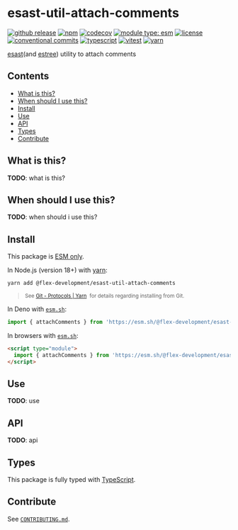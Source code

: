 # esast-util-attach-comments

[![github release](https://img.shields.io/github/v/release/flex-development/esast-util-attach-comments.svg?include_prereleases&sort=semver)](https://github.com/flex-development/esast-util-attach-comments/releases/latest)
[![npm](https://img.shields.io/npm/v/@flex-development/esast-util-attach-comments.svg)](https://npmjs.com/package/@flex-development/esast-util-attach-comments)
[![codecov](https://codecov.io/gh/flex-development/esast-util-attach-comments/graph/badge.svg?token=)](https://codecov.io/gh/flex-development/esast-util-attach-comments)
[![module type: esm](https://img.shields.io/badge/module%20type-esm-brightgreen)](https://github.com/voxpelli/badges-cjs-esm)
[![license](https://img.shields.io/github/license/flex-development/esast-util-attach-comments.svg)](LICENSE.md)
[![conventional commits](https://img.shields.io/badge/-conventional%20commits-fe5196?logo=conventional-commits&logoColor=ffffff)](https://conventionalcommits.org/)
[![typescript](https://img.shields.io/badge/-typescript-3178c6?logo=typescript&logoColor=ffffff)](https://typescriptlang.org/)
[![vitest](https://img.shields.io/badge/-vitest-6e9f18?style=flat&logo=vitest&logoColor=ffffff)](https://vitest.dev/)
[![yarn](https://img.shields.io/badge/-yarn-2c8ebb?style=flat&logo=yarn&logoColor=ffffff)](https://yarnpkg.com/)

[esast][esast](and [estree][estree]) utility to attach comments

## Contents

- [What is this?](#what-is-this)
- [When should I use this?](#when-should-i-use-this)
- [Install](#install)
- [Use](#use)
- [API](#api)
- [Types](#types)
- [Contribute](#contribute)

## What is this?

**TODO**: what is this?

## When should I use this?

**TODO**: when should i use this?

## Install

This package is [ESM only][esm].

In Node.js (version 18+) with [yarn][yarn]:

```sh
yarn add @flex-development/esast-util-attach-comments
```

<blockquote>
  <small>
    See <a href='https://yarnpkg.com/protocol/git'>Git - Protocols | Yarn</a>
    &nbsp;for details regarding installing from Git.
  </small>
</blockquote>

In Deno with [`esm.sh`][esmsh]:

```ts
import { attachComments } from 'https://esm.sh/@flex-development/esast-util-attach-comments'
```

In browsers with [`esm.sh`][esmsh]:

```html
<script type="module">
  import { attachComments } from 'https://esm.sh/@flex-development/esast-util-attach-comments'
</script>
```

## Use

**TODO**: use

## API

**TODO**: api

## Types

This package is fully typed with [TypeScript][typescript].

## Contribute

See [`CONTRIBUTING.md`](CONTRIBUTING.md).

[esast]: https://github.com/syntax-tree/esast
[esm]: https://gist.github.com/sindresorhus/a39789f98801d908bbc7ff3ecc99d99c
[esmsh]: https://esm.sh/
[estree]: https://github.com/estree/estree
[typescript]: https://www.typescriptlang.org
[yarn]: https://yarnpkg.com
